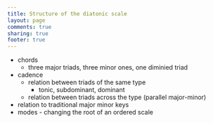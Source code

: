 ```yaml
---
title: Structure of the diatonic scale
layout: page
comments: true
sharing: true
footer: true
---
```


- chords
	- three major triads, three minor ones, one diminied triad
- cadence
	- relation between triads of the same type
		- tonic, subdominant, dominant
	- relation between triads across the type (parallel major-minor)
- relation to traditional major minor keys
- modes - changing the root of an ordered scale
